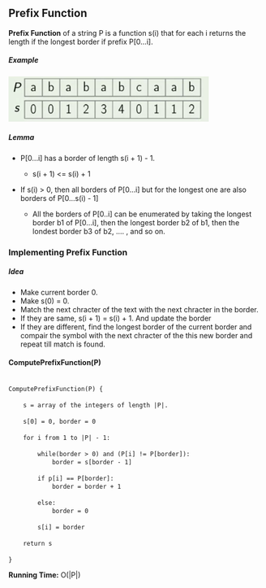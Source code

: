 ## Prefix Function

**Prefix Function** of a string P is a function s(i) that for each i returns the length if the longest border if prefix P[0...i].

##### Example

![Expample](images/prefix_function_example.png)

##### Lemma

- P[0...i] has a border of length s(i + 1) - 1.
	+ s(i + 1) <= s(i) + 1

- If s(i) > 0, then all borders of P[0...i] but for the longest one are also borders of P[0...s(i) - 1]
	+ All the borders of P[0..i] can be enumerated by taking the longest border b1 of P[0...i], then the longest border b2 of b1, then the londest border b3 of b2, .... , and so on.

### Implementing Prefix Function

##### Idea

- Make current border 0.
- Make s(0) = 0.
- Match the next chracter of the text with the next chracter in the border.
- If they are same, s(i + 1) = s(i) + 1. And update the border
- If they are different, find the longest border of the current border and compair the symbol with the next chracter of the this new border and repeat till match is found.

#### ComputePrefixFunction(P)

```

ComputePrefixFunction(P) {

	s = array of the integers of length |P|.

	s[0] = 0, border = 0

	for i from 1 to |P| - 1:

		while(border > 0) and (P[i] != P[border]):
			border = s[border - 1]

		if p[i] == P[border]:
			border = border + 1

		else:
			border = 0

		s[i] = border

	return s

}

```

**Running Time:** O(|P|)